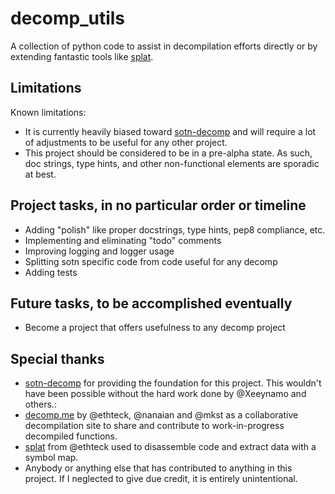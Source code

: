 # decomp_utils
A collection of python code to assist in decompilation efforts directly or by extending fantastic tools like [splat](https://github.com/ethteck/splat).

## Limitations
Known limitations:

* It is currently heavily biased toward [sotn-decomp](https://github.com/Xeeynamo/sotn-decomp) and will require a lot of adjustments to be useful for any other project.
* This project should be considered to be in a pre-alpha state.  As such, doc strings, type hints, and other non-functional elements are sporadic at best.

## Project tasks, in no particular order or timeline
* Adding "polish" like proper docstrings, type hints, pep8 compliance, etc.
* Implementing and eliminating "todo" comments
* Improving logging and logger usage
* Splitting sotn specific code from code useful for any decomp
* Adding tests

## Future tasks, to be accomplished eventually
* Become a project that offers usefulness to any decomp project

## Special thanks

* [sotn-decomp](https://github.com/Xeeynamo/sotn-decomp) for providing the foundation for this project.  This wouldn't have been possible without the hard work done by @Xeeynamo and others.:
* [decomp.me](https://github.com/decompme/decomp.me/) by @ethteck, @nanaian and @mkst as a collaborative decompilation site to share and contribute to work-in-progress decompiled functions.
* [splat](https://github.com/ethteck/splat) from @ethteck used to disassemble code and extract data with a symbol map.
* Anybody or anything else that has contributed to anything in this project.  If I neglected to give due credit, it is entirely unintentional.
